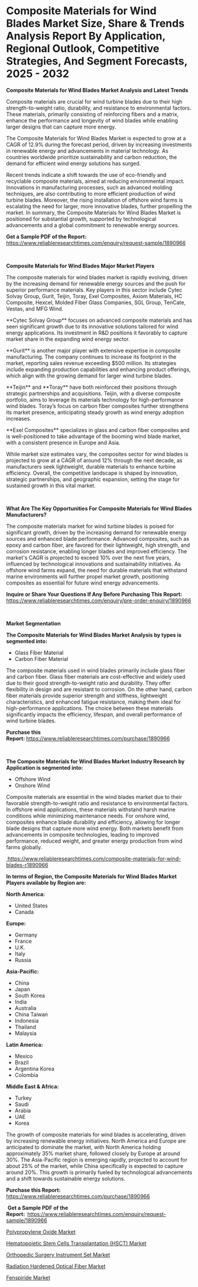 <p><h1>Composite Materials for Wind Blades Market Size, Share & Trends Analysis Report By Application, Regional Outlook, Competitive Strategies, And Segment Forecasts, 2025 - 2032</h1></p><p><strong>Composite Materials for Wind Blades Market Analysis and Latest Trends</strong></p>
<p><p>Composite materials are crucial for wind turbine blades due to their high strength-to-weight ratio, durability, and resistance to environmental factors. These materials, primarily consisting of reinforcing fibers and a matrix, enhance the performance and longevity of wind blades while enabling larger designs that can capture more energy. </p><p>The Composite Materials for Wind Blades Market is expected to grow at a CAGR of 12.9% during the forecast period, driven by increasing investments in renewable energy and advancements in material technology. As countries worldwide prioritize sustainability and carbon reduction, the demand for efficient wind energy solutions has surged. </p><p>Recent trends indicate a shift towards the use of eco-friendly and recyclable composite materials, aimed at reducing environmental impact. Innovations in manufacturing processes, such as advanced molding techniques, are also contributing to more efficient production of wind turbine blades. Moreover, the rising installation of offshore wind farms is escalating the need for larger, more innovative blades, further propelling the market. In summary, the Composite Materials for Wind Blades Market is positioned for substantial growth, supported by technological advancements and a global commitment to renewable energy sources.</p></p>
<p><strong>Get a Sample PDF of the Report:&nbsp;</strong> <a href="https://www.reliableresearchtimes.com/enquiry/request-sample/1890966?utm_campaign=2105&utm_medium=2&utm_source=Github&utm_content=ia&utm_term=04022025&utm_id=composite-materials-for-wind-blades">https://www.reliableresearchtimes.com/enquiry/request-sample/1890966</a></p>
<p>&nbsp;</p>
<p><strong>Composite Materials for Wind Blades Major Market Players</strong></p>
<p><p>The composite materials for wind blades market is rapidly evolving, driven by the increasing demand for renewable energy sources and the push for superior performance materials. Key players in this sector include Cytec Solvay Group, Gurit, Teijin, Toray, Exel Composites, Axiom Materials, HC Composite, Hexcel, Molded Fiber Glass Companies, SGL Group, TenCate, Vestas, and MFG Wind.</p><p>**Cytec Solvay Group** focuses on advanced composite materials and has seen significant growth due to its innovative solutions tailored for wind energy applications. Its investment in R&D positions it favorably to capture market share in the expanding wind energy sector.</p><p>**Gurit** is another major player with extensive expertise in composite manufacturing. The company continues to increase its footprint in the market, reporting sales revenue exceeding $500 million. Its strategies include expanding production capabilities and enhancing product offerings, which align with the growing demand for larger wind turbine blades.</p><p>**Teijin** and **Toray** have both reinforced their positions through strategic partnerships and acquisitions. Teijin, with a diverse composite portfolio, aims to leverage its materials technology for high-performance wind blades. Toray’s focus on carbon fiber composites further strengthens its market presence, anticipating steady growth as wind energy adoption increases.</p><p>**Exel Composites** specializes in glass and carbon fiber composites and is well-positioned to take advantage of the booming wind blade market, with a consistent presence in Europe and Asia.</p><p>While market size estimates vary, the composites sector for wind blades is projected to grow at a CAGR of around 12% through the next decade, as manufacturers seek lightweight, durable materials to enhance turbine efficiency. Overall, the competitive landscape is shaped by innovation, strategic partnerships, and geographic expansion, setting the stage for sustained growth in this vital market.</p></p>
<p>&nbsp;</p>
<p><strong>What Are The Key Opportunities For Composite Materials for Wind Blades Manufacturers?</strong></p>
<p><p>The composite materials market for wind turbine blades is poised for significant growth, driven by the increasing demand for renewable energy sources and enhanced blade performance. Advanced composites, such as epoxy and carbon fiber, are favored for their lightweight, high strength, and corrosion resistance, enabling longer blades and improved efficiency. The market's CAGR is projected to exceed 10% over the next five years, influenced by technological innovations and sustainability initiatives. As offshore wind farms expand, the need for durable materials that withstand marine environments will further propel market growth, positioning composites as essential for future wind energy advancements.</p></p>
<p><strong>Inquire or Share Your Questions If Any Before Purchasing This Report:</strong> <a href="https://www.reliableresearchtimes.com/enquiry/pre-order-enquiry/1890966?utm_campaign=2105&utm_medium=2&utm_source=Github&utm_content=ia&utm_term=04022025&utm_id=composite-materials-for-wind-blades">https://www.reliableresearchtimes.com/enquiry/pre-order-enquiry/1890966</a></p>
<p>&nbsp;</p>
<p><strong>Market Segmentation</strong></p>
<p><strong>The Composite Materials for Wind Blades Market Analysis by types is segmented into:</strong></p>
<p><ul><li>Glass Fiber Material</li><li>Carbon Fiber Material</li></ul></p>
<p><p>The composite materials used in wind blades primarily include glass fiber and carbon fiber. Glass fiber materials are cost-effective and widely used due to their good strength-to-weight ratio and durability. They offer flexibility in design and are resistant to corrosion. On the other hand, carbon fiber materials provide superior strength and stiffness, lightweight characteristics, and enhanced fatigue resistance, making them ideal for high-performance applications. The choice between these materials significantly impacts the efficiency, lifespan, and overall performance of wind turbine blades.</p></p>
<p><strong>Purchase this Report:&nbsp;</strong><a href="https://www.reliableresearchtimes.com/purchase/1890966?utm_campaign=2105&utm_medium=2&utm_source=Github&utm_content=ia&utm_term=04022025&utm_id=composite-materials-for-wind-blades">https://www.reliableresearchtimes.com/purchase/1890966</a></p>
<p>&nbsp;</p>
<p><strong>The Composite Materials for Wind Blades Market Industry Research by Application is segmented into:</strong></p>
<p><ul><li>Offshore Wind</li><li>Onshore Wind</li></ul></p>
<p><p>Composite materials are essential in the wind blades market due to their favorable strength-to-weight ratio and resistance to environmental factors. In offshore wind applications, these materials withstand harsh marine conditions while minimizing maintenance needs. For onshore wind, composites enhance blade durability and efficiency, allowing for longer blade designs that capture more wind energy. Both markets benefit from advancements in composite technologies, leading to improved performance, reduced weight, and greater energy production from wind farms globally.</p></p>
<p><a href="https://www.reliableresearchtimes.com/composite-materials-for-wind-blades-r1890966?utm_campaign=2105&utm_medium=2&utm_source=Github&utm_content=ia&utm_term=04022025&utm_id=composite-materials-for-wind-blades">&nbsp;https://www.reliableresearchtimes.com/composite-materials-for-wind-blades-r1890966</a></p>
<p><strong>In terms of Region, the Composite Materials for Wind Blades Market Players available by Region are:</strong></p>
<p>
    <p> <strong> North America: </strong>
        <ul>
            <li>United States</li>
            <li>Canada</li>
        </ul>
        </p> 
    <p> <strong> Europe: </strong>
        <ul>
            <li>Germany</li>
            <li>France</li>
            <li>U.K.</li>
            <li>Italy</li>
            <li>Russia</li>
        </ul>
        </p> 
    <p> <strong> Asia-Pacific: </strong>
        <ul>
            <li>China</li>
            <li>Japan</li>
            <li>South Korea</li>
            <li>India</li>
            <li>Australia</li>
            <li>China Taiwan</li>
            <li>Indonesia</li>
            <li>Thailand</li>
            <li>Malaysia</li>
        </ul>
        </p> 
    <p> <strong> Latin America: </strong>
        <ul>
            <li>Mexico</li>
            <li>Brazil</li>
            <li>Argentina Korea</li>
            <li>Colombia</li>
        </ul>
        </p> 
    <p> <strong> Middle East & Africa: </strong>
        <ul>
            <li>Turkey</li>
            <li>Saudi</li>
            <li>Arabia</li>
            <li>UAE</li>
            <li>Korea</li>
        </ul>
    </p>
    </p>
<p><p>The growth of composite materials for wind blades is accelerating, driven by increasing renewable energy initiatives. North America and Europe are anticipated to dominate the market, with North America holding approximately 35% market share, followed closely by Europe at around 30%. The Asia-Pacific region is emerging rapidly, projected to account for about 25% of the market, while China specifically is expected to capture around 20%. This growth is primarily fueled by technological advancements and a shift towards sustainable energy solutions.</p></p>
<p><strong>Purchase this Report: </strong><a href="https://www.reliableresearchtimes.com/purchase/1890966?utm_campaign=2105&utm_medium=2&utm_source=Github&utm_content=ia&utm_term=04022025&utm_id=composite-materials-for-wind-blades">https://www.reliableresearchtimes.com/purchase/1890966</a></p>
<p>&nbsp;<strong>Get a Sample PDF of the Report:&nbsp;&nbsp;</strong><a href="https://www.reliableresearchtimes.com/enquiry/request-sample/1890966?utm_campaign=2105&utm_medium=2&utm_source=Github&utm_content=ia&utm_term=04022025&utm_id=composite-materials-for-wind-blades">https://www.reliableresearchtimes.com/enquiry/request-sample/1890966</a></p>
<p><strong></strong></p>
<p><p><a href="https://www.linkedin.com/pulse/latest-market-analysis-shows-polypropylene-oxide-poised-v52rc?utm_campaign=2105&utm_medium=2&utm_source=Github&utm_content=ia&utm_term=04022025&utm_id=composite-materials-for-wind-blades">Polypropylene Oxide Market</a></p><p><a href="https://www.linkedin.com/pulse/global-hematopoietic-stem-cells-transplantation-hsct-market-x22mf?utm_campaign=2105&utm_medium=2&utm_source=Github&utm_content=ia&utm_term=04022025&utm_id=composite-materials-for-wind-blades">Hematopoietic Stem Cells Transplantation (HSCT) Market</a></p><p><a href="https://www.linkedin.com/pulse/comprehensive-orthopedic-surgery-instrument-set-market-bp8bf?utm_campaign=2105&utm_medium=2&utm_source=Github&utm_content=ia&utm_term=04022025&utm_id=composite-materials-for-wind-blades">Orthopedic Surgery Instrument Set Market</a></p><p><a href="https://github.com/MariaWashington76/Market-Research-Report-List-1/blob/main/radiation-hardened-optical-fiber-market.md?utm_campaign=2105&utm_medium=2&utm_source=Github&utm_content=ia&utm_term=04022025&utm_id=composite-materials-for-wind-blades">Radiation Hardened Optical Fiber Market</a></p><p><a href="https://www.linkedin.com/pulse/fenspiride-market-outlook-strategic-insights-forecasted-vrwef?utm_campaign=2105&utm_medium=2&utm_source=Github&utm_content=ia&utm_term=04022025&utm_id=composite-materials-for-wind-blades">Fenspiride Market</a></p></p>